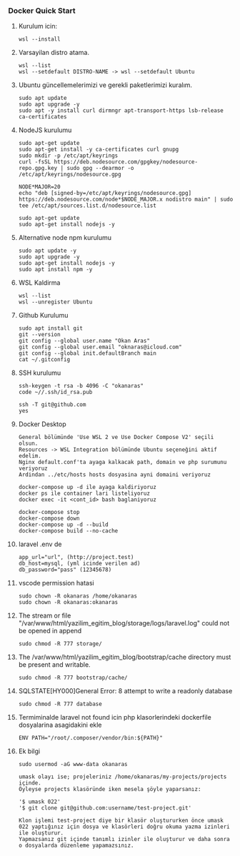 ### Docker Quick Start

1.  Kurulum icin:

        wsl --install

2.  Varsayilan distro atama.

        wsl --list
        wsl --setdefault DISTRO-NAME -> wsl --setdefault Ubuntu

3.  Ubuntu güncellemelerimizi ve gerekli paketlerimizi kuralım.

        sudo apt update
        sudo apt upgrade -y
        sudo apt -y install curl dirmngr apt-transport-https lsb-release ca-certificates

4.  NodeJS kurulumu

        sudo apt-get update
        sudo apt-get install -y ca-certificates curl gnupg
        sudo mkdir -p /etc/apt/keyrings
        curl -fsSL https://deb.nodesource.com/gpgkey/nodesource-repo.gpg.key | sudo gpg --dearmor -o /etc/apt/keyrings/nodesource.gpg

        NODE*MAJOR=20
        echo "deb [signed-by=/etc/apt/keyrings/nodesource.gpg] https://deb.nodesource.com/node*$NODE_MAJOR.x nodistro main" | sudo tee /etc/apt/sources.list.d/nodesource.list

        sudo apt-get update
        sudo apt-get install nodejs -y

5.  Alternative node npm kurulumu

        sudo apt update -y
        sudo apt upgrade -y
        sudo apt-get install nodejs -y
        sudo apt install npm -y

6.  WSL Kaldirma

        wsl --list
        wsl --unregister Ubuntu

7.  Github Kurulumu

        sudo apt install git
        git --version
        git config --global user.name "Okan Aras"
        git config --global user.email "oknaras@icloud.com"
        git config --global init.defaultBranch main
        cat ~/.gitconfig

8.  SSH kurulumu

        ssh-keygen -t rsa -b 4096 -C "okanaras"
        code ~//.ssh/id_rsa.pub

        ssh -T git@github.com
        yes

9.  Docker Desktop

        General bölümünde 'Use WSL 2 ve Use Docker Compose V2' seçili olsun.
        Resources -> WSL Integration bölümünde Ubuntu seçeneğini aktif edelim.
        Nginx default.conf'ta ayaga kalkacak path, domain ve php surumunu veriyoruz
        Ardindan ../etc/hosts hosts dosyasina ayni domaini veriyoruz

        docker-compose up -d ile ayaga kaldiriyoruz
        docker ps ile container lari listeliyoruz
        docker exec -it <cont_id> bash baglaniyoruz

        docker-compose stop
        docker-compose down
        docker-compose up -d --build
        docker-compose build --no-cache

10. laravel .env de

        app_url="url", (http://project.test)
        db_host=mysql, (yml icinde verilen ad)
        db_password="pass" (12345678)

11. vscode permission hatasi

        sudo chown -R okanaras /home/okanaras
        sudo chown -R okanaras:okanaras

12. The stream or file "/var/www/html/yazilim_egitim_blog/storage/logs/laravel.log" could not be opened in append

        sudo chmod -R 777 storage/

13. The /var/www/html/yazilim_egitim_blog/bootstrap/cache directory must be present and writable.

        sudo chmod -R 777 bootstrap/cache/

14. SQLSTATE[HY000]General Error: 8 attempt to write a readonly database

        sudo chmod -R 777 database

15. Termiminalde laravel not found icin php klasorlerindeki dockerfile dosyalarina asagidakini ekle

        ENV PATH="/root/.composer/vendor/bin:${PATH}"

16. Ek bilgi

        sudo usermod -aG www-data okanaras

        umask olayı ise; projeleriniz /home/okanaras/my-projects/projects içinde.
        Öyleyse projects klasöründe iken mesela şöyle yaparsanız:

        '$ umask 022'
        '$ git clone git@github.com:username/test-project.git'

        Klon işlemi test-project diye bir klasör oluştururken önce umask 022 yaptığınız için dosya ve klasörleri doğru okuma yazma izinleri ile oluşturur.
        Yapmazsanız git içinde tanımlı izinler ile oluşturur ve daha sonra o dosyalarda düzenleme yapamazsınız.
